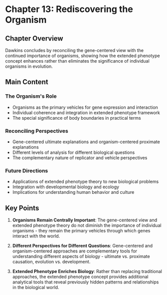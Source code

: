 # Chapter 13: Rediscovering the Organism

## Chapter Overview
Dawkins concludes by reconciling the gene-centered view with the continued importance of organisms, showing how the extended phenotype concept enhances rather than eliminates the significance of individual organisms in evolution.

## Main Content

### The Organism's Role
- Organisms as the primary vehicles for gene expression and interaction
- Individual coherence and integration in extended phenotype framework
- The special significance of body boundaries in practical terms

### Reconciling Perspectives
- Gene-centered ultimate explanations and organism-centered proximate explanations
- Different levels of analysis for different biological questions
- The complementary nature of replicator and vehicle perspectives

### Future Directions
- Applications of extended phenotype theory to new biological problems
- Integration with developmental biology and ecology
- Implications for understanding human behavior and culture

## Key Points

1. **Organisms Remain Centrally Important**: The gene-centered view and extended phenotype theory do not diminish the importance of individual organisms - they remain the primary vehicles through which genes interact with the world.

2. **Different Perspectives for Different Questions**: Gene-centered and organism-centered approaches are complementary tools for understanding different aspects of biology - ultimate vs. proximate causation, evolution vs. development.

3. **Extended Phenotype Enriches Biology**: Rather than replacing traditional approaches, the extended phenotype concept provides additional analytical tools that reveal previously hidden patterns and relationships in the biological world.